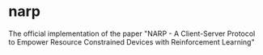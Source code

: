 # narp
 The official implementation of the paper "NARP - A Client-Server Protocol to Empower Resource Constrained Devices with Reinforcement Learning"
